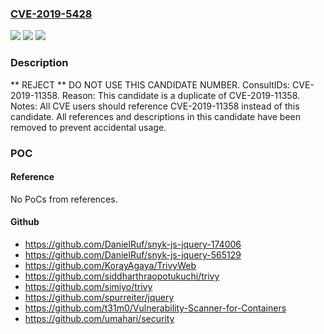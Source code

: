 ### [CVE-2019-5428](https://cve.mitre.org/cgi-bin/cvename.cgi?name=CVE-2019-5428)
![](https://img.shields.io/static/v1?label=Product&message=n%2Fa&color=blue)
![](https://img.shields.io/static/v1?label=Version&message=n%2Fa&color=blue)
![](https://img.shields.io/static/v1?label=Vulnerability&message=n%2Fa&color=blue)

### Description

** REJECT ** DO NOT USE THIS CANDIDATE NUMBER. ConsultIDs: CVE-2019-11358. Reason: This candidate is a duplicate of CVE-2019-11358. Notes: All CVE users should reference CVE-2019-11358 instead of this candidate. All references and descriptions in this candidate have been removed to prevent accidental usage.

### POC

#### Reference
No PoCs from references.

#### Github
- https://github.com/DanielRuf/snyk-js-jquery-174006
- https://github.com/DanielRuf/snyk-js-jquery-565129
- https://github.com/KorayAgaya/TrivyWeb
- https://github.com/siddharthraopotukuchi/trivy
- https://github.com/simiyo/trivy
- https://github.com/spurreiter/jquery
- https://github.com/t31m0/Vulnerability-Scanner-for-Containers
- https://github.com/umahari/security

